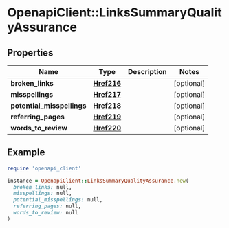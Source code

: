 # OpenapiClient::LinksSummaryQualityAssurance

## Properties

| Name | Type | Description | Notes |
| ---- | ---- | ----------- | ----- |
| **broken_links** | [**Href216**](Href216.md) |  | [optional] |
| **misspellings** | [**Href217**](Href217.md) |  | [optional] |
| **potential_misspellings** | [**Href218**](Href218.md) |  | [optional] |
| **referring_pages** | [**Href219**](Href219.md) |  | [optional] |
| **words_to_review** | [**Href220**](Href220.md) |  | [optional] |

## Example

```ruby
require 'openapi_client'

instance = OpenapiClient::LinksSummaryQualityAssurance.new(
  broken_links: null,
  misspellings: null,
  potential_misspellings: null,
  referring_pages: null,
  words_to_review: null
)
```

